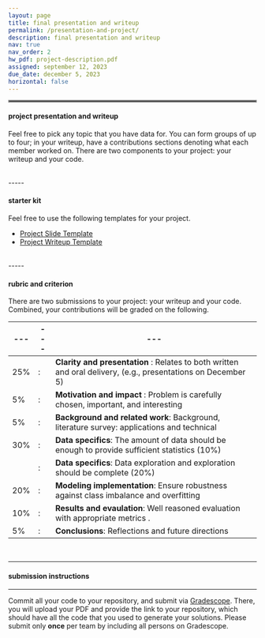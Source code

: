 ```yaml
---
layout: page
title: final presentation and writeup
permalink: /presentation-and-project/
description: final presentation and writeup
nav: true
nav_order: 2
hw_pdf: project-description.pdf
assigned: september 12, 2023
due_date: december 5, 2023
horizontal: false
---
```


<hr style="border:2px solid gray">

#### project presentation and writeup

Feel free to pick any topic that you have data for. You can form groups of up to four; in your writeup, have a contributions sections denoting what each member worked on. There are two components to your project: your writeup and your code. 

<br>
-----

#### starter kit

Feel free to use the following templates for your project.

* [Project Slide Template](https://docs.google.com/presentation/d/1cH9TaR2MHpiYLMkeZjyZ7e78E00jE66zNv6xxu6M72E/edit#slide=id.p)
* [Project Writeup Template](https://www.overleaf.com/read/kszvtsstmnfs)

<br>
-----

#### rubric and criterion

There are two submissions to your project: your writeup and your code. Combined, your contributions will be graded on the following.

|---|---|---|
|---|---|---|
| 25% | : | __Clarity and presentation__ : Relates to both written and oral delivery, (e.g., presentations on December 5) |
| 5% | : |  __Motivation and impact__ : Problem is carefully chosen, important, and interesting |
| 5% | : |  __Background and related work__: Background, literature survey: applications and technical |
| 30% | : | __Data specifics__: The amount of data should be enough to provide sufficient statistics (10%) |
|     | : | __Data specifics__: Data exploration and exploration should be complete (20%) |
| 20% | : | __Modeling implementation__: Ensure robustness against class imbalance and overfitting
| 10% | : | __Results and evaulation__: Well reasoned evaluation with appropriate metrics .
| 5%  | : | __Conclusions__: Reflections and future directions

<br>

-----
#### submission instructions
-----

Commit all your code to your repository, and submit via [Gradescope](https://www.gradescope.com/courses/583114). There, you will upload your PDF and provide the link to your repository, which should have all the code that you used to generate your solutions. Please submit only __once__ per team by including all persons on Gradescope.

<!--
<br><br><br>
<hr style="border:2px solid gray">
#### project checkpoint
-----
-->


